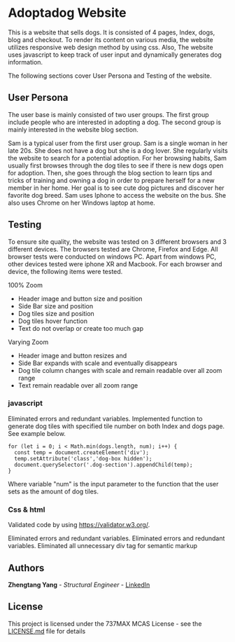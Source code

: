 # Adoptadog Website

This is a website that sells dogs. It is consisted of 4 pages, Index, dogs, blog and checkout. To render its content on various media, the website utilizes responsive web design method by using css. Also, The website uses javascript to keep track of user input and dynamically generates dog information.

The following sections cover User Persona and Testing of the website.

## User Persona

The user base is mainly consisted of two user groups. The first group include people who are interested in adopting a dog. The second group is mainly interested in the website blog section.

Sam is a typical user from the first user group. Sam is a single woman in her late 20s. She does not have a dog but she is a dog lover. She regularly visits the website to search for a potential adoption. For her browsing habits, Sam usually first browses through the dog tiles to see if there is new dogs open for adoption. Then, she goes through the blog section to learn tips and tricks of training and owning a dog in order to prepare herself for a new member in her home. Her goal is to see cute dog pictures and discover her favorite dog breed. Sam uses Iphone to access the website on the bus. She also uses Chrome on her Windows laptop at home.  

## Testing

To ensure site quality, the website was tested on 3 different browsers and 3 different devices. The browsers tested are Chrome, Firefox and Edge. All browser tests were conducted on windows PC. Apart from windows PC, other devices tested were iphone XR and Macbook. For each browser and device, the following items were tested.

100% Zoom
* Header image and button size and position
* Side Bar size and position
* Dog tiles size and position
* Dog tiles hover function
* Text do not overlap or create too much gap

Varying Zoom
* Header image and button resizes and
* Side Bar expands with scale and eventually disappears
* Dog tile column changes with scale and remain readable over all zoom range
* Text remain readable over all zoom range

### javascript

Eliminated errors and redundant variables. Implemented function to generate dog tiles with specified tile number on both Index and dogs page. See example below.

```
for (let i = 0; i < Math.min(dogs.length, num); i++) {
  const temp = document.createElement('div');
  temp.setAttribute('class','dog-box hidden');
  document.querySelector('.dog-section').appendChild(temp);
}
```

Where variable "num" is the input parameter to the function that the user sets as the amount of dog tiles.

### Css & html

Validated code by using https://validator.w3.org/.


Eliminated errors and redundant variables. Eliminated errors and redundant variables. Eliminated all unnecessary div tag for semantic markup


## Authors

**Zhengtang Yang** - *Structural Engineer* - [LinkedIn](https://www.linkedin.com/in/zt-yang-1b66b0185/)

## License

This project is licensed under the 737MAX MCAS License - see the [LICENSE.md](LICENSE.md) file for details
